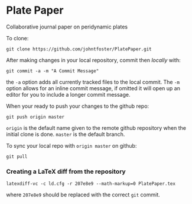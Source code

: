 Plate Paper
==========

Collaborative journal paper on peridynamic plates


To clone:

````
git clone https://github.com/johntfoster/PlatePaper.git
````

After making changes in your local repository, commit then _locally_ with:

````
git commit -a -m "A Commit Message"
````

the `-a` option adds all currently tracked files to the local commit.  The `-m` 
option allows for an inline commit message, if omitted it will open up an
editor for you to include a longer commit message.

When your ready to push your changes to the github repo:

````
git push origin master
````

`origin` is the default name given to the remote github repository when the
initial clone is done.  `master` is the default branch.

To sync your local repo with `origin master` on github:

````
git pull
````

### Creating a LaTeX diff from the repository

```
latexdiff-vc -c ld.cfg -r 207e8e9 --math-markup=0 PlatePaper.tex
````

where `207e8e9` should be replaced with the correct `git` commit.
